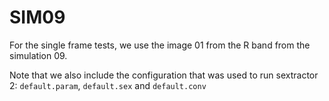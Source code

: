 # SIM09
For the single frame tests, we use the image 01
from the R band from the simulation 09.

Note that we also include the configuration that was used to
run sextractor 2: `default.param`, `default.sex` and `default.conv`
